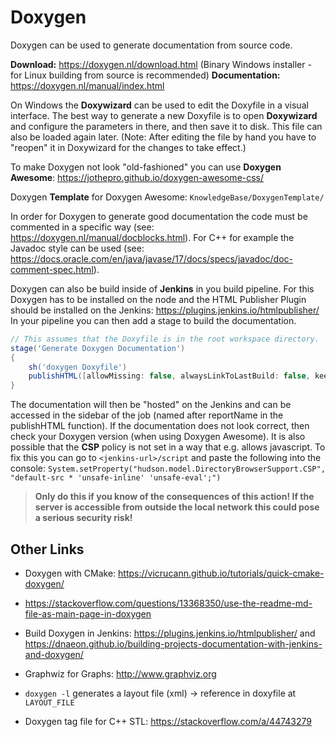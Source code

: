 # Doxygen

Doxygen can be used to generate documentation from source code.

**Download:** https://doxygen.nl/download.html (Binary Windows installer - for Linux building from source is recommended)
**Documentation:** https://doxygen.nl/manual/index.html

On Windows the **Doxywizard** can be used to edit the Doxyfile in a visual interface.
The best way to generate a new Doxyfile is to open **Doxywizard** and configure the parameters in there, and then save it to disk.
This file can also be loaded again later. (Note: After editing the file by hand you have to "reopen" it in Doxywizard for the changes to take effect.)

To make Doxygen not look "old-fashioned" you can use **Doxygen Awesome**: https://jothepro.github.io/doxygen-awesome-css/

Doxygen **Template** for Doxygen Awesome: `KnowledgeBase/DoxygenTemplate/` 

In order for Doxygen to generate good documentation the code must be commented in a specific way (see: https://doxygen.nl/manual/docblocks.html).
For C++ for example the Javadoc style can be used (see: https://docs.oracle.com/en/java/javase/17/docs/specs/javadoc/doc-comment-spec.html).

Doxygen can also be build inside of **Jenkins** in you build pipeline.
For this Doxygen has to be installed on the node and the HTML Publisher Plugin should be installed on the Jenkins: https://plugins.jenkins.io/htmlpublisher/
In your pipeline you can then add a stage to build the documentation.
```groovy
// This assumes that the Doxyfile is in the root workspace directory.
stage('Generate Doxygen Documentation')
{
	sh('doxygen Doxyfile')
 	publishHTML([allowMissing: false, alwaysLinkToLastBuild: false, keepAll: false, reportDir: 'html/', reportFiles: 'index.html', reportName: 'Doxygen-Documentation', reportTitles: '', useWrapperFileDirectly: true])
}
```

The documentation will then be "hosted" on the Jenkins and can be accessed in the sidebar of the job (named after reportName in the publishHTML function).
If the documentation does not look correct, then check your Doxygen version (when using Doxygen Awesome).
It is also possible that the **CSP** policy is not set in a way that e.g. allows javascript. To fix this you can go to `<jenkins-url>/script` and paste the following into the console:
`System.setProperty("hudson.model.DirectoryBrowserSupport.CSP", "default-src * 'unsafe-inline' 'unsafe-eval';")`

> **Only do this if you know of the consequences of this action! If the server is accessible from outside the local network this could pose a serious security risk!**

## Other Links
- Doxygen with CMake: https://vicrucann.github.io/tutorials/quick-cmake-doxygen/
- https://stackoverflow.com/questions/13368350/use-the-readme-md-file-as-main-page-in-doxygen
- Build Doxygen in Jenkins: https://plugins.jenkins.io/htmlpublisher/ and https://dnaeon.github.io/building-projects-documentation-with-jenkins-and-doxygen/
- Graphwiz for Graphs: http://www.graphviz.org

- `doxygen -l` generates a layout file (xml) -> reference in doxyfile at `LAYOUT_FILE`
- Doxygen tag file for C++ STL: https://stackoverflow.com/a/44743279